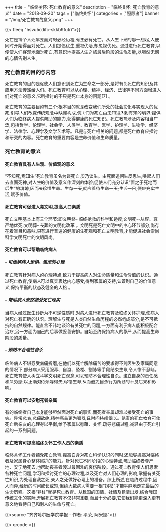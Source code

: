 ﻿+++
title = "临终关怀: 死亡教育的意义"
description = "临终关怀: 死亡教育的意义"
date = "2018-09-20"
tags = ["临终关怀"]
categories = ["照顾者"]
banner = "/img/死亡教育的意义.png"
+++

{{< fleeq "hsvu5qdifc-skkb9futri">}}

死亡是每个人迟早要面对的必经历程,有生必有死亡。从人生下来的那一刻起,人便同时开始得面对死亡。人们提倡优生,重视优活,却忽视优死。通过进行死亡教育,以便使人们客观地面对死亡,有意识地提高人生之旅最后阶段的生命质量,以坦然无憾的心情告别人生。 

### 死亡教育的目的与内容　

死亡教育的目的是促使人们意识到死亡为生命之一部分,是将有关死亡的知识及其应用方法传递给人们。死亡教育可以从心理、精神、经济、法律等不同方面增进人们对死亡的意义,它所探讨的不只是死亡本身的问题[7] 。

死亡教育的主要目的有三个:根本目的就是改变我们所处的社会文化与实现人的优死;引导人们改变传统观念中缺憾构成,使人们对死亡由无知进入到有知的境界;提供人们为临终病人提供帮助的能力,获得健康的死亡知识。死亡教育涉及内容相当广泛,包括哲学、伦理学、社会学、人类学、教育学、医学、护理学、生物学、经济学、法律学、心理学及文学艺术等。凡是与死亡相关的问题,都是死亡教育应探讨和研究的内容。死亡教育的重要内容是生命价值和生命质量。 

### 死亡教育的意义 

#### 死亡教育具有人生观、价值观的意义　

“不知死,焉知生”死亡教育虽名为谈死亡,实乃谈生。由死面追问生反思生,唤起人们去直面死神,对人生的价值及意义作深刻的体验;促使人们充分认识“置之于死地而后生”的境地,因而去珍惜生命。生存一天,就应善待生命一天;生活一日,便应充实生活,赋予价值。 

#### 死亡教育可促进人类文明,提高人口素质　

死亡文明基本上有三个环节:即文明终- 临终抢救的科学和适度;文明死--从容、尊严地优死;文明葬- 丧葬的文明化改革 。文明死是死亡文明中的中心环节部分,尚存在着盲目和愚味,只有进行普遍的健康的生死观和死亡文明教育,才能促进社会崇尚科学文明死亡的文明风尚。 

#### 死亡教育可以帮助临终病人 

##### - 可缓解病人恐惧、焦虑的心理　

死亡教育针对病人的心理特点,致力于提高病人对生命质量和生命价值的认识。通过死亡教育,使病人可以真实表达内心感受,得到家属的支持,认识到自己的价值意义,保持平衡的状态及健全的人格 。 

##### - 帮助病人安然接受死亡现实　

当病人经过医生诊断为不可逆性质时,对病人进行死亡教育及临终关怀护理,使病人对死亡有正确的认识。理解生与死是人类自然生命历程的必然组成部分,是不可抵抗的自然规律。能直言不讳地谈论有关死亡的问题,一方面有利于病人能积极配合治疗,另一方面为自己的后事做妥善安排。自始至终保持病人的尊严,从而提高生命阶段的质量。 

##### - 预防不合理性自杀　

临终病人不堪忍受病痛折磨,在他们以死亡解除痛苦的要求得不到医生及家属同意的情况下,部分病人采用服毒、自溢、坠楼、割脉等手段结束生命,令人惨不忍睹。死亡教育使人树立科学文明死亡观念,可以预防不合理性自杀。建立自身的责任感和义务感,以正确对待荣辱得失,珍惜生命,从而避免自杀行为所致的不良后果和影响。 

#### 死亡教育可以安慰死者亲属　

有的临终者自己本身能够坦然面对死亡的事实,而死者亲属却难以接受死亡的事实。异常悲哀,悲痛欲绝,精神痛苦更为强烈,且时间持续很长。健康的死亡教育可使死亡后亲友的心理得以平衡,给予家属以慰藉、关怀,疏导悲痛过程,减轻由于死亡引起的一系列问题。 

#### 死亡教育可提高临终关怀工作人员的素质　

临终关怀工作者接受死亡教育,提高自身对死亡科学认识的同时,还能够提高对临终者及家属身心整体照护的能力。针对死亡不同阶段的心理特点,帮助临终者尊严地、安宁地死去,也帮助丧亲者渡过最困难的哀伤阶段。通过死亡教育使人们思索各种死亡问题,学习和探讨死亡的心理过程,以及死亡对人们心理的影响,掌握有关死亡知识,为处理自我之死,亲人之死做好心理上的准备。综上所述,在临终过程中,因人而异,经历的时间或长或短,但绝大数病人需要一根“拐杖”才能平静地走完最后的生命历程。这根“拐杖”就是死亡教育。从我国的国情、社情及民情出发,结合我国传统文化的实际,开展死亡教育不仅非常重要,而且十分必要,它使我们能更深入更有意义地看待自己和别人的生命与死亡。 

{{<source "齐齐哈尔医学院学报 - 作者: 平荣, 阿米娜">}}	

{{< qrcode >}}